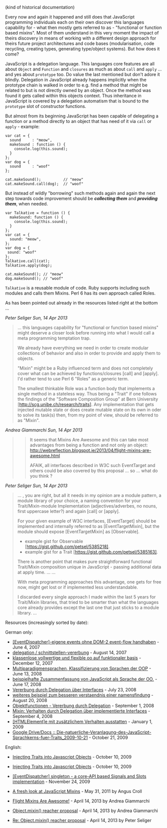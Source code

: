 (kind of historical documentation)


Every now and again it happened and still does that JavaScript programming individuals each on their own discover
this languages capability for - what then mostly gets referred to as - "functional or function based mixins".
Most of them understand in this very moment the impact of theirs discovery in means of working with a different
design approach for theirs future project architectures and code bases (modularisation, code recycling, creating
types, generating type/object systems). But how does it come?


JavaScript is a delegation language. This languages core features are all about `Object` and `Function` and
`closures` as much as about `call` and `apply` ... and yes about `prototype` too. Do value the last mentioned
but don't adore it blindly. Delegation in JavaScript already happens implicitly when the prototype chain is
walked in order to e.g. find a method that might be related to but is not directly owned by an object. Once the
method was found it gets called within this objects context. Thus inheritance in JavaScript is covered by a
delegation automatism that is bound to the `prototype` slot of constructor functions.

But almost from its beginning JavaScript has been capable of delegating a function or a method directly to
an object that has need of it via `call` or `apply` - example:

```
var cat = {
  sound     : "meow",
  makeSound : function () {
    console.log(this.sound);
  }
};
var dog = {
  sound     : "woof"
};

cat.makeSound();          // "meow"
cat.makeSound.call(dog);  // "woof"
```

But instead of wildly "borrowing" such methods again and again the next step towards code improvement should
be ***collecting them*** and ***providing them***, when needed.

```
var Talkative = function () {
  makeSound: function () {
    console.log(this.sound);
  }
};
var cat = {
  sound: "meow",
};
var dog = {
 sound: "woof"
};
Talkative.call(cat);
Talkative.apply(dog);

cat.makeSound(); // "meow"
dog.makeSound(); // "woof"
```

`Talkative` is a reusable module of code. Ruby supports including such modules and calls them Mixins. Perl 6 has
its own approach called Roles.


As has been pointed out already in the resources listed right at the bottom ...

*Peter Seliger Sun, 14 Apr 2013*
> ... this languages capability for "functional or function based mixins" might deserve a closer look before running
> into what I would call a meta programming temptation trap.
>
> We already have everything we need in order to create modular collections of behavior and also in order to provide
> and apply them to objects.
>
> "Mixin" might be a Ruby influenced term and does not completely cover what can be achieved by functions/closures
> [call] and [apply]. I'd rather tend to use Perl 6 "Roles" as a generic term.
>
> The smallest thinkable Role was a function body that implements a single method in a stateless way. Thus being
> a "Trait" if one follows the findings of the "Software Composition Group" at Bern University [http://scg.unibe.ch/research/traits].
> Any implementation that gets injected mutable state or does create mutable state on its own in oder to solve its
> task(s) then, from my point of view, should be referred to as "Mixin".
>

*Andrea Giammarchi Sun, 14 Apr 2013*

> > It seems that Mixins Are Awesome and this can take most advantages from being a function and not only an object:
> > http://webreflection.blogspot.ie/2013/04/flight-mixins-are-awesome.html
> >
> > AFAIK, all interfaces described in W3C such EventTarget and others could be also covered by this proposal
> > ... so ... what do you think ?
>

*Peter Seliger Sun, 14 Apr 2013*

> ... , you are right, but all it needs in my opinion are a module pattern, a module library of your choice,
> a naming convention for your Trait/Mixin-module Implementation (adjectives/adverbes, no nouns, first uppercase letter?)
> and again [call] or [apply].
>
> For your given example of W3C interfaces, [EventTarget] should be implemented and internally referred to as
> [EventTargetMixin], but the module should expose [EventTargetMixin] as [Observable].
>
> - example gist for Observable [https://gist.github.com/petsel/5385218].
> - example gist for a Trait [https://gist.github.com/petsel/5385163].
>
> There is another point that makes pure straightforward functional Trait/Mixin composition unique in JavaScript -
> passing additional data at apply time. ...
> ...
>
> With meta programming approaches this advantage, one gets for free now, might get lost or if implemented less understandable.
>
> I discarded every single approach I made within the last 5 years for Trait/Mixin libraries, that tried to be smarter
> than what the languages core already provides except the last one that just sticks to a module library.
> ...


Resources (increasingly sorted by date):


German only:

* [\[EventDispatcher\]-eigene events ohne DOM-2 event-flow handhaben](http://forum.de.selfhtml.org/archiv/2007/6/t153512/#m999139) - June 4, 2007
* [delegation / schnittstellen-vererbung](http://forum.de.selfhtml.org/archiv/2007/8/t158030/#m1028181) - August 14, 2007
* [klassenlose vollwertige und flexible oo auf funktionaler basis](http://forum.de.selfhtml.org/archiv/2007/12/t163291/#m1064532) - December 12, 2007
* [Multiparadigmensprachen, Klassifizierung von Sprachen der OOP](http://forum.de.selfhtml.org/archiv/2008/6/t172416/#m1130998) - June 13, 2008
* [beispielhafte Zusammenfassung von JavaScript als Sprache der OO.](http://forum.de.selfhtml.org/archiv/2008/6/t172416/#m1132251) - June 17, 2008
* [Vererbung durch Delegation über Interfaces](http://forum.de.selfhtml.org/archiv/2008/7/t174282/#m1145309) - July 23, 2008
* [weiteres beispiel zum besseren verstaendnis einer namensfindung](http://forum.de.selfhtml.org/archiv/2008/8/t175651/#m1155168) - August 20, 2008
* [Objektfunctionen - Vererbung durch Delegation](http://forum.de.selfhtml.org/archiv/2008/8/t176279/#m1159535) - September 1, 2008
* [Mixin: Verhalten durch Delegation über implementierte Interfaces](http://forum.de.selfhtml.org/archiv/2008/9/t176473/#m1161116) - September 4, 2008
* [\[HTMLElement\]e mit zusätzlichem Verhalten ausstatten](http://forum.de.selfhtml.org/archiv/2009/1/t182429/#m1207797) - January 1, 2009
* [Google Drive/Docs :: Die-natuerliche-Veranlagung-des-JavaScript-Sprachkerns-fuer-Traits_2009-10-21](https://drive.google.com/?tab=mo&authuser=0#folders/0B15K4-2iDlFDS1pCNjhXc1lqTkE) - October 21, 2009


English:

* [Injecting Traits into Javascript Objects](http://web.archive.org/web/20110211115908/http://blogs.yellowfish.biz/2009/injecting-traits-into-javascript-objects#comment-91) - October 10, 2009
* [Injecting Traits into Javascript Objects](http://www.diary.ru/~asfalanaft/p176856114.htm) - October 10, 2009
* [\[EventDispatcher\] singleton - a core-API based Signals and Slots implementation](http://web.archive.org/web/20100810083804/http://www.refactory.org/s/eventdispatcher_singleton_a_core_api_based_signals_and_slots_implementation/view/latest) - November 24, 2009

* [A fresh look at JavaScript Mixins](http://javascriptweblog.wordpress.com/2011/05/31/a-fresh-look-at-javascript-mixins/) - May 31, 2011 by Angus Croll
* [Flight Mixins Are Awesome!](http://webreflection.blogspot.de/2013/04/flight-mixins-are-awesome.html) - April 14, 2013 by Andrea Giammarchi
* [Object.mixin() reacher proposal](http://www.mail-archive.com/es-discuss@mozilla.org/msg22661.html) - April 14, 2013 by Andrea Giammarchi
* [Re: Object.mixin() reacher proposal](http://www.mail-archive.com/es-discuss@mozilla.org/msg22677.html) - April 14, 2013 by Peter Seliger
